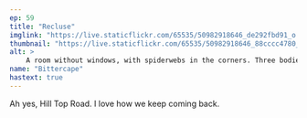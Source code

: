 ```yaml
---
ep: 59
title: "Recluse"
imglink: "https://live.staticflickr.com/65535/50982918646_de292fbd91_o.jpg"
thumbnail: "https://live.staticflickr.com/65535/50982918646_88cccc4780_q.jpg"
alt: >
    A room without windows, with spiderwebs in the corners. Three bodies coccooned in spider silk hang from the ceiling.
name: "Bittercape"
hastext: true
---
```

Ah yes, Hill Top Road. I love how we keep coming back. 